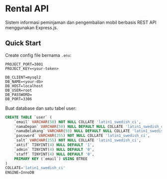 # Rental API

Sistem informasi peminjaman dan pengembalian mobil berbasis REST API menggunakan Express.js.

## Quick Start

Create config file bernama `.env`:

```
PROJECT_PORT=3001
PROJECT_KEY=<your-token>

DB_CLIENT=mysql2
DB_NAME=<your-db>
DB_HOST=localhost
DB_USER=root
DB_PASSWORD=
DB_PORT=3306
```

Buat database dan satu tabel user:

```sql
CREATE TABLE `user` (
	`email` VARCHAR(50) NOT NULL COLLATE 'latin1_swedish_ci',
	`namaDepan` VARCHAR(50) NULL DEFAULT NULL COLLATE 'latin1_swedish_ci',
	`namaBelakang` VARCHAR(50) NULL DEFAULT NULL COLLATE 'latin1_swedish_ci',
	`password` VARCHAR(255) NOT NULL COLLATE 'latin1_swedish_ci',
	`salt` VARCHAR(255) NOT NULL COLLATE 'latin1_swedish_ci',
	`aktif` TINYINT(4) NULL DEFAULT '1',
	`admin` TINYINT(4) NULL DEFAULT '0',
	`staff` TINYINT(4) NULL DEFAULT '0',
	PRIMARY KEY (`email`) USING BTREE
)
COLLATE='latin1_swedish_ci'
ENGINE=InnoDB
```
